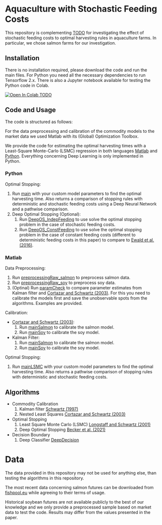 # Aquaculture with Stochastic Feeding Costs
This repository is complementing [TODO](https://www.arxiv.org/) for investigating the effect of stochastic feeding costs to optimal harvesting rules in aquaculture farms. In particular, we chose salmon farms for our investigation.

## Installation
There is no installation required, please download the code and run the main files. For Python you need all the necessary dependencies to run Tensorflow 2.x. There is also a Jupyter notebook available for testing the Python code in Colab.

[![Open In Colab TODO](https://colab.research.google.com/assets/colab-badge.svg)](https://colab.research.google.com/github/googlecolab/colabtools/blob/master/notebooks/colab-github-demo.ipynb)

## Code and Usage
The code is structured as follows: 

For the data preprocessing and calibration of the commodity models to the market data we used Matlab with its (Global) Optimization Toolbox. 

We provide the code for estimating the optimal harvesting times with a Least-Square Monte-Carlo (LSMC) regression in both languages [Matlab](Matlab/) and [Python](Python/). 
Everything concerning Deep Learning is only implemented in Python.

### Python
Optimal Stopping:
1. Run [main](Python/main.m) with your custom model parameters to find the optimal harvesting time. Also returns a comparison of stopping rules with deterministic and stochastic feeding costs using a Deep Neural Network and a pathwise comparison.
2. Deep Optimal Stopping (Optional):
    1. Run [DeepOS_IndepFeeding](Python/DeepOS_IndepFeeding.py) to use solve the optimal stopping problem in the case of stochastic feeding costs.
    2. Run [DeepOS_ConstFeeding](Python/DeepOS_ConstFeeding.py) to use solve the optimal stopping problem in the case of constant feeding costs (different to deterministic feeding costs in this paper) to compare to 
    [Ewald et al. (2016)](https://doi.org/10.1093/ajae/aaw052).

### Matlab
Data Preprocessing:
1. Run [preprocessingRaw_salmon](Matlab/Data/preprocessingRaw_salmon.m) to preprocess salmon data.
2. Run [preprocessingRaw_soy](Matlab/Data/preprocessingRaw_soy.m) to preprocess soy data.
3. (Optinal) Run [paramCheck](Matlab/Data/paramCheck.m) to compare parameter estimates from Kalman filter and [Cortazar and Schwartz (2003)](https://doi.org/10.1016/S0140-9883(02)00096-8). For this you need to calibrate the models first and save the unobservable spots from the algorithms. Examples are provided.

Calibration:
- [Cortazar and Schwartz (2003)](https://doi.org/10.1016/S0140-9883(02)00096-8): 
    1. Run [mainSalmon](Matlab/CortazarSchwartz/mainSalmon.m) to calibrate the salmon model.
    2. Run [mainSoy](Matlab/CortazarSchwartz/mainSalmon.m) to calibrate the soy model.
- Kalman Filter:
    1. Run [mainSalmon](Matlab/Kalman/mainSalmon.m) to calibrate the salmon model.
    2. Run [mainSoy](Matlab/Kalman/mainSalmon.m) to calibrate the soy model.

Optimal Stopping:
1. Run [mainLSMC](Matlab/RealOption/mainLSMC.m) with your custom model parameters to find the optimal harvesting time. Also returns a pathwise comparison of stopping rules with deterministic and stochastic feeding costs.

## Algorithms
- Commodity Calibration
    1. Kalman filter [Schwartz (1997)](https://doi.org/10.1111/j.1540-6261.1997.tb02721.x) 
    2. Nested Least Squares [Cortazar and Schwartz (2003)](https://doi.org/10.1016/S0140-9883(02)00096-8) 
- Optimal Stopping
    1. Least Square Monte Carlo (LSMC) [Longstaff and Schwartz (2001)](https://doi.org/10.1093/rfs/14.1.113) 
    2. Deep Optimal Stopping [Becker et al. (2021)](https://doi.org/10.1017/S0956792521000073) 
- Decision Boundary
    1. Deep Classifier [DeepDecision](Python/DeepDecision.py)

# Data
The data provided in this repository may not be used for anything else, than testing the algorithms in this repository. 

The most recent data concerning salmon futures can be downloaded from [fishpool.eu](https://fishpool.eu/forward-price-history/) while agreeing to their terms of usage.

Historical soybean futures are not available publicly to the best of our knowledge and we only provide a preprocessed sample based on market data to test the code. Results may differ from the values presented in the paper.